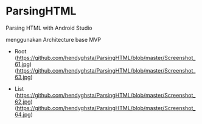 # ParsingHTML
Parsing HTML with Android Studio

menggunakan
Architecture base MVP

* Root
(https://github.com/hendyghsta/ParsingHTML/blob/master/Screenshot_61.jpg)
(https://github.com/hendyghsta/ParsingHTML/blob/master/Screenshot_63.jpg)

* List
(https://github.com/hendyghsta/ParsingHTML/blob/master/Screenshot_62.jpg)
(https://github.com/hendyghsta/ParsingHTML/blob/master/Screenshot_64.jpg)
